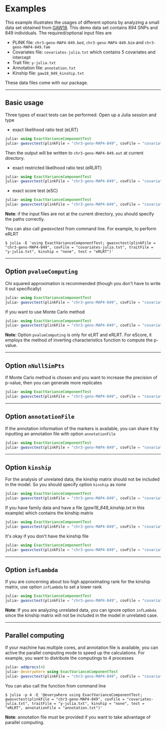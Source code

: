 # Examples

This example illustrates the usages of different options by analyzing a small data set obtained from [GAW18](http://www.gaworkshop.org/gaw18/index.html). This demo data set contains 894 SNPs and 849 individuals. The required/optional input files are

* PLINK file: `chr3-geno-MAP4-849.bed`, `chr3-geno-MAP4-849.bim` and `chr3-geno-MAP4-849.fam`
* Covariates file: `covariates-julia.txt` which contains 5 covariates and intercept
* Trait file: `y-julia.txt`
* Annotation file: `annotation.txt`
* Kinship file: `gaw18_849_kinship.txt`

These data files come with our package.

---
## Basic usage

Three types of exact tests can be performed. Open up a Julia session and type

* exact likelihood ratio test (eLRT)

```julia
julia> using ExactVarianceComponentTest
julia> gwasvctest(plinkFile = "chr3-geno-MAP4-849", covFile = "covariates-julia.txt", traitFile = "y-julia.txt", kinship = "none", test = "eLRT")
```

Then the output will be written to `chr3-geno-MAP4-849.out` at current directory.

* exact restricted likelihood ratio test (eRLRT)

```julia
julia> using ExactVarianceComponentTest
julia> gwasvctest(plinkFile = "chr3-geno-MAP4-849", covFile = "covariates-julia.txt", traitFile = "y-julia.txt", kinship = "none", test = "eRLRT")
```

* exact score test (eSC)

```julia
julia> using ExactVarianceComponentTest
julia> gwasvctest(plinkFile = "chr3-geno-MAP4-849", covFile = "covariates-julia.txt", traitFile = "y-julia.txt", kinship = "none", test = "eScore")
```

**Note**: if the input files are not at the current directory, you should specify the paths correctly.

You can also call *gwasvctest* from command line. For example, to perform eRLRT

```
$ julia -E 'using ExactVarianceComponentTest; gwasvctest(plinkFile = "chr3-geno-MAP4-849", covFile = "covariates-julia.txt", traitFile = "y-julia.txt", kinship = "none", test = "eRLRT")'
```

---
## Option `pvalueComputing`

Chi squared approximation is recommended (though you don't have to write it out specifically)

```julia
julia> using ExactVarianceComponentTest
julia> gwasvctest(plinkFile = "chr3-geno-MAP4-849", covFile = "covariates-julia.txt", traitFile = "y-julia.txt", kinship = "none", test = "eRLRT", pvalueComputing = "chi2")
```

If you want to use Monte Carlo method

```julia
julia> using ExactVarianceComponentTest
julia> gwasvctest(plinkFile = "chr3-geno-MAP4-849", covFile = "covariates-julia.txt", traitFile = "y-julia.txt", kinship = "none", test = "eRLRT", pvalueComputing = "MonteCarlo")
```

**Note**: Option `pvalueComputing` is only for eLRT and eRLRT. For eScore, it employs the method of inverting characteristics function to compute the p-value.

---
## Option `nNullSimPts`

If Monte Carlo method is chosen and you want to increase the precision of p-value, then you can generate more replicates

```julia
julia> using ExactVarianceComponentTest
julia> gwasvctest(plinkFile = "chr3-geno-MAP4-849", covFile = "covariates-julia.txt", traitFile = "y-julia.txt", kinship = "none", test = "eRLRT", pvalueComputing = "MonteCarlo", nNullSimPts = 100000)
```

---
## Option `annotationFile`

If the annotation information of the markers is available, you can share it by inputting an annotation file with option `annotationFile`

```julia
julia> using ExactVarianceComponentTest
julia> gwasvctest(plinkFile = "chr3-geno-MAP4-849", covFile = "covariates-julia.txt", traitFile = "y-julia.txt", kinship = "none", test = "eRLRT", annotationFile = "annotation.txt")
```

---
## Option `kinship`

For the analysis of unrelated data, the kinship matrix should not be included in the model. So you should specify option `kinship` as *none*

```julia
julia> using ExactVarianceComponentTest
julia> gwasvctest(plinkFile = "chr3-geno-MAP4-849", covFile = "covariates-julia.txt", traitFile = "y-julia.txt", test = "eRLRT", kinship = "none")
```

If you have family data and have a file (*gaw18_849_kinship.txt* in this example) which contains the kinship matrix

```julia
julia> using ExactVarianceComponentTest
julia> gwasvctest(plinkFile = "chr3-geno-MAP4-849", covFile = "covariates-julia.txt", traitFile = "y-julia.txt", test = "eRLRT", kinship = "gaw18_849_kinship.txt")
```

It's okay if you don't have the kinship file

```julia
julia> using ExactVarianceComponentTest
julia> gwasvctest(plinkFile = "chr3-geno-MAP4-849", covFile = "covariates-julia.txt", traitFile = "y-julia.txt", test = "eRLRT", kinship = "GRM")
```

---
## Option `infLambda`

If you are concerning about too high approximating rank for the kinship matrix, use option `infLambda` to set a lower rank

```julia
julia> using ExactVarianceComponentTest
julia> gwasvctest(plinkFile = "chr3-geno-MAP4-849", covFile = "covariates-julia.txt", traitFile = "y-julia.txt", kinship = "gaw18_849_kinship.txt", test = "eRLRT", infLambda = 1.0)
```

**Note**: If you are analyzing unrelated data, you can ignore option `infLambda` since the kinship matrix will not be included in the model in unrelated case.

---
## Parallel computing

If your machine has multiple cores, and annotation file is available, you can active the parallel computing mode to speed up the calculations. For example, you want to distribute the computings to 4 processes

```julia
julia> addprocs(4)
julia> @everywhere using ExactVarianceComponentTest
julia> gwasvctest(plinkFile = "chr3-geno-MAP4-849", covFile = "covariates-julia.txt", traitFile = "y-julia.txt", kinship = "none", test = "eRLRT", annotationFile = "annotation.txt")
```

You can also call the function from command line

```
$ julia -p 4 -E '@everywhere using ExactVarianceComponentTest; gwasvctest(plinkFile = "chr3-geno-MAP4-849", covFile = "covariates-julia.txt", traitFile = "y-julia.txt", kinship = "none", test = "eRLRT", annotationFile = "annotation.txt")'
```

**Note**: annotation file must be provided if you want to take advantage of parallel computing.